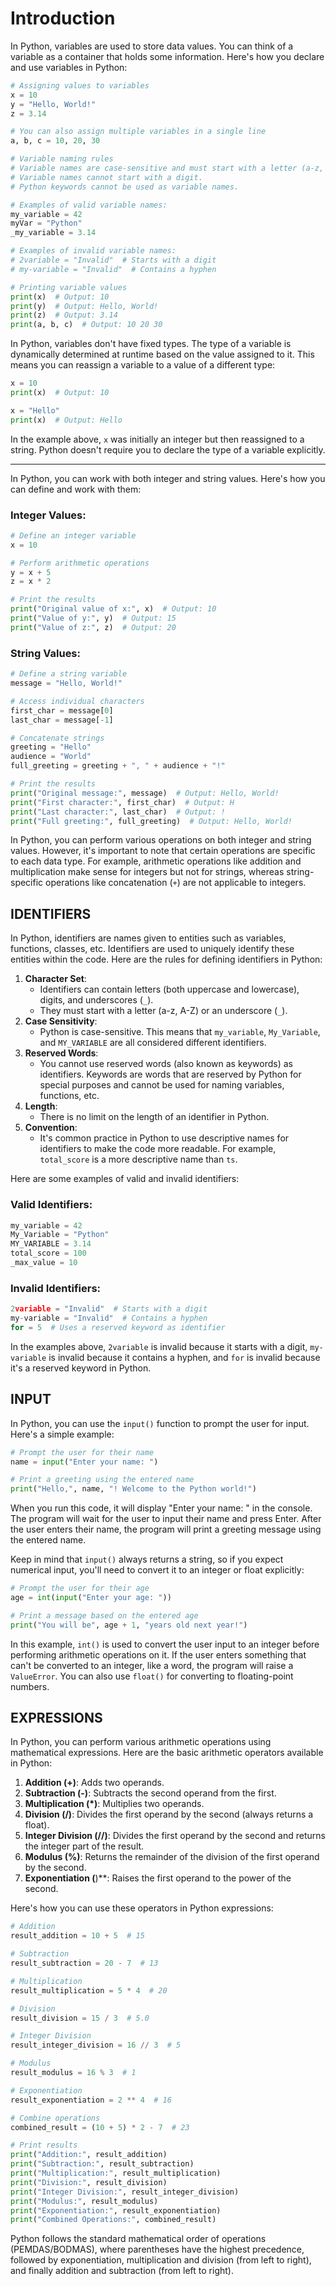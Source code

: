 # Introduction

In Python, variables are used to store data values. You can think of a variable as a container that holds some information. Here's how you declare and use variables in Python:

```python
# Assigning values to variables
x = 10
y = "Hello, World!"
z = 3.14

# You can also assign multiple variables in a single line
a, b, c = 10, 20, 30

# Variable naming rules
# Variable names are case-sensitive and must start with a letter (a-z, A-Z) or an underscore (_), followed by letters, digits (0-9), or underscores.
# Variable names cannot start with a digit.
# Python keywords cannot be used as variable names.

# Examples of valid variable names:
my_variable = 42
myVar = "Python"
_my_variable = 3.14

# Examples of invalid variable names:
# 2variable = "Invalid"  # Starts with a digit
# my-variable = "Invalid"  # Contains a hyphen

# Printing variable values
print(x)  # Output: 10
print(y)  # Output: Hello, World!
print(z)  # Output: 3.14
print(a, b, c)  # Output: 10 20 30

```

In Python, variables don't have fixed types. The type of a variable is dynamically determined at runtime based on the value assigned to it. This means you can reassign a variable to a value of a different type:

```python
x = 10
print(x)  # Output: 10

x = "Hello"
print(x)  # Output: Hello

```

In the example above, `x` was initially an integer but then reassigned to a string. Python doesn't require you to declare the type of a variable explicitly.

---

In Python, you can work with both integer and string values. Here's how you can define and work with them:

### Integer Values:

```python
# Define an integer variable
x = 10

# Perform arithmetic operations
y = x + 5
z = x * 2

# Print the results
print("Original value of x:", x)  # Output: 10
print("Value of y:", y)  # Output: 15
print("Value of z:", z)  # Output: 20

```

### String Values:

```python
# Define a string variable
message = "Hello, World!"

# Access individual characters
first_char = message[0]
last_char = message[-1]

# Concatenate strings
greeting = "Hello"
audience = "World"
full_greeting = greeting + ", " + audience + "!"

# Print the results
print("Original message:", message)  # Output: Hello, World!
print("First character:", first_char)  # Output: H
print("Last character:", last_char)  # Output: !
print("Full greeting:", full_greeting)  # Output: Hello, World!

```

In Python, you can perform various operations on both integer and string values. However, it's important to note that certain operations are specific to each data type. For example, arithmetic operations like addition and multiplication make sense for integers but not for strings, whereas string-specific operations like concatenation (`+`) are not applicable to integers.

## IDENTIFIERS

In Python, identifiers are names given to entities such as variables, functions, classes, etc. Identifiers are used to uniquely identify these entities within the code. Here are the rules for defining identifiers in Python:

1. **Character Set**:
    - Identifiers can contain letters (both uppercase and lowercase), digits, and underscores (`_`).
    - They must start with a letter (a-z, A-Z) or an underscore (`_`).
2. **Case Sensitivity**:
    - Python is case-sensitive. This means that `my_variable`, `My_Variable`, and `MY_VARIABLE` are all considered different identifiers.
3. **Reserved Words**:
    - You cannot use reserved words (also known as keywords) as identifiers. Keywords are words that are reserved by Python for special purposes and cannot be used for naming variables, functions, etc.
4. **Length**:
    - There is no limit on the length of an identifier in Python.
5. **Convention**:
    - It's common practice in Python to use descriptive names for identifiers to make the code more readable. For example, `total_score` is a more descriptive name than `ts`.

Here are some examples of valid and invalid identifiers:

### Valid Identifiers:

```python
my_variable = 42
My_Variable = "Python"
MY_VARIABLE = 3.14
total_score = 100
_max_value = 10

```

### Invalid Identifiers:

```python
2variable = "Invalid"  # Starts with a digit
my-variable = "Invalid"  # Contains a hyphen
for = 5  # Uses a reserved keyword as identifier

```

In the examples above, `2variable` is invalid because it starts with a digit, `my-variable` is invalid because it contains a hyphen, and `for` is invalid because it's a reserved keyword in Python.

## INPUT

In Python, you can use the `input()` function to prompt the user for input. Here's a simple example:

```python
# Prompt the user for their name
name = input("Enter your name: ")

# Print a greeting using the entered name
print("Hello,", name, "! Welcome to the Python world!")

```

When you run this code, it will display "Enter your name: " in the console. The program will wait for the user to input their name and press Enter. After the user enters their name, the program will print a greeting message using the entered name.

Keep in mind that `input()` always returns a string, so if you expect numerical input, you'll need to convert it to an integer or float explicitly:

```python
# Prompt the user for their age
age = int(input("Enter your age: "))

# Print a message based on the entered age
print("You will be", age + 1, "years old next year!")

```

In this example, `int()` is used to convert the user input to an integer before performing arithmetic operations on it. If the user enters something that can't be converted to an integer, like a word, the program will raise a `ValueError`. You can also use `float()` for converting to floating-point numbers.

## EXPRESSIONS

In Python, you can perform various arithmetic operations using mathematical expressions. Here are the basic arithmetic operators available in Python:

1. **Addition (+)**: Adds two operands.
2. **Subtraction (-)**: Subtracts the second operand from the first.
3. **Multiplication (*)**: Multiplies two operands.
4. **Division (/)**: Divides the first operand by the second (always returns a float).
5. **Integer Division (//)**: Divides the first operand by the second and returns the integer part of the result.
6. **Modulus (%)**: Returns the remainder of the division of the first operand by the second.
7. **Exponentiation (**)**: Raises the first operand to the power of the second.

Here's how you can use these operators in Python expressions:

```python
# Addition
result_addition = 10 + 5  # 15

# Subtraction
result_subtraction = 20 - 7  # 13

# Multiplication
result_multiplication = 5 * 4  # 20

# Division
result_division = 15 / 3  # 5.0

# Integer Division
result_integer_division = 16 // 3  # 5

# Modulus
result_modulus = 16 % 3  # 1

# Exponentiation
result_exponentiation = 2 ** 4  # 16

# Combine operations
combined_result = (10 + 5) * 2 - 7  # 23

# Print results
print("Addition:", result_addition)
print("Subtraction:", result_subtraction)
print("Multiplication:", result_multiplication)
print("Division:", result_division)
print("Integer Division:", result_integer_division)
print("Modulus:", result_modulus)
print("Exponentiation:", result_exponentiation)
print("Combined Operations:", combined_result)

```

Python follows the standard mathematical order of operations (PEMDAS/BODMAS), where parentheses have the highest precedence, followed by exponentiation, multiplication and division (from left to right), and finally addition and subtraction (from left to right).